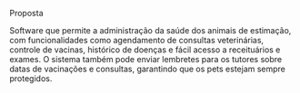 Proposta 

Software que permite a administração da saúde dos animais de estimação, 
com funcionalidades como agendamento de consultas veterinárias, controle 
de vacinas, histórico de doenças e fácil acesso a receituários e exames. 
O sistema também pode enviar lembretes para os tutores sobre datas de 
vacinações e consultas, garantindo que os pets estejam sempre protegidos.

